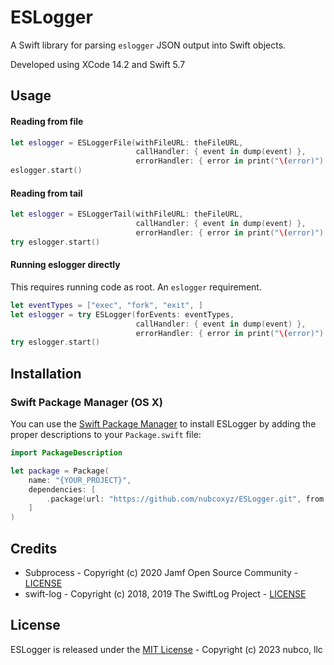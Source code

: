 # ESLogger

A Swift library for parsing `eslogger` JSON output into Swift objects.

Developed using XCode 14.2 and Swift 5.7

## Usage

#### Reading from file

```swift
let eslogger = ESLoggerFile(withFileURL: theFileURL,
                            callHandler: { event in dump(event) }, 
                            errorHandler: { error in print("\(error)") })
eslogger.start()
```

#### Reading from tail

```swift
let eslogger = ESLoggerTail(withFileURL: theFileURL,
                            callHandler: { event in dump(event) },
                            errorHandler: { error in print("\(error)") })
try eslogger.start()
```


#### Running eslogger directly
This requires running code as root.  An `eslogger` requirement.

```swift
let eventTypes = ["exec", "fork", "exit", ]
let eslogger = try ESLogger(forEvents: eventTypes, 
                            callHandler: { event in dump(event) },
                            errorHandler: { error in print("\(error)") })
try eslogger.start()
```




## Installation

### Swift Package Manager (OS X)
You can use the [Swift Package Manager](https://swift.org/package-manager) to install ESLogger by adding the proper descriptions to your `Package.swift` file:
```swift
import PackageDescription

let package = Package(
	name: "{YOUR_PROJECT}",
	dependencies: [
		.package(url: "https://github.com/nubcoxyz/ESLogger.git", from: "1.0.0"),
	]
)
```

## Credits

- Subprocess - Copyright (c) 2020 Jamf Open Source Community - [LICENSE](https://github.com/jamf/Subprocess/blob/master/LICENSE)
- swift-log - Copyright (c) 2018, 2019 The SwiftLog Project - [LICENSE](https://github.com/apple/swift-log/blob/main/LICENSE.txt)

## License

ESLogger is released under the [MIT License](https://github.com/nubcoxyz/ESLogger/blob/master/LICENSE) - Copyright (c) 2023 nubco, llc

